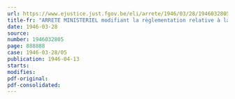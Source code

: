 ```yaml
---
url: https://www.ejustice.just.fgov.be/eli/arrete/1946/03/28/1946032805/justel
title-fr: "ARRETE MINISTERIEL modifiant la règlementation relative à la distribution du caoutchouc, de l'amiante et du mica et relative à la production et à la distribution de certains produits en caoutchouc, instituée par arrêté ministériel du 31 janvier 1945"
date: 1946-03-28
source:
number: 1946032805
page: 888888
case: 1946-03-28/05
publication: 1946-04-13
starts:
modifies:
pdf-original:
pdf-consolidated:
---
```


